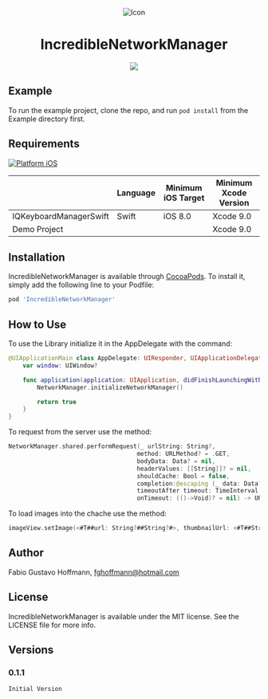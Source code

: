 <p align="center">
<img src="https://www.councilofnonprofits.org/tools-resources/network-approach-capacity-building" alt="Icon"/>
</p>
<H1 align="center">IncredibleNetworkManager</H1>
<p align="center">
<img src="https://img.shields.io/badge/license-MIT-green.svg"GitHub license"/>

## Example

To run the example project, clone the repo, and run `pod install` from the Example directory first.

## Requirements
[![Platform iOS](https://img.shields.io/badge/Platform-iOS-blue.svg?style=fla)]()

|                        | Language | Minimum iOS Target | Minimum Xcode Version |
|------------------------|----------|--------------------|-----------------------|
| IQKeyboardManagerSwift | Swift    | iOS 8.0            | Xcode 9.0             |
| Demo Project           |          |                    | Xcode 9.0             |

## Installation

IncredibleNetworkManager is available through [CocoaPods](http://cocoapods.org). To install
it, simply add the following line to your Podfile:

```ruby
pod 'IncredibleNetworkManager'
```
## How to Use

To use the Library initialize it in the AppDelegate with the command:
```swift
@UIApplicationMain class AppDelegate: UIResponder, UIApplicationDelegate {
    var window: UIWindow?

    func application(application: UIApplication, didFinishLaunchingWithOptions launchOptions: [NSObject: AnyObject]?) -> Bool {
        NetworkManager.initializeNetworkManager()

        return true
    }
}
```

To request from the server use the method:
```swift
NetworkManager.shared.performRequest(_ urlString: String?,
                                    method: URLMethod? = .GET,
                                    bodyData: Data? = nil,
                                    headerValues: [[String]]? = nil,
                                    shouldCache: Bool = false,
                                    completion:@escaping (_ data: Data?) -> Void,
                                    timeoutAfter timeout: TimeInterval = 120,
                                    onTimeout: (()->Void)? = nil) -> URLSessionDataTask?
```

To load images into the chache use the method:
```swift
imageView.setImage(<#T##url: String?##String?#>, thumbnailUrl: <#T##String?#>, placeholder: <#T##UIImage?#>, animated: <#T##Bool#>, completion: <#T##((UIImage?) -> Void)?##((UIImage?) -> Void)?##(UIImage?) -> Void#>)
```

## Author

Fabio Gustavo Hoffmann, fghoffmann@hotmail.com

## License

IncredibleNetworkManager is available under the MIT license. See the LICENSE file for more info.

## Versions

### 0.1.1
    Initial Version
